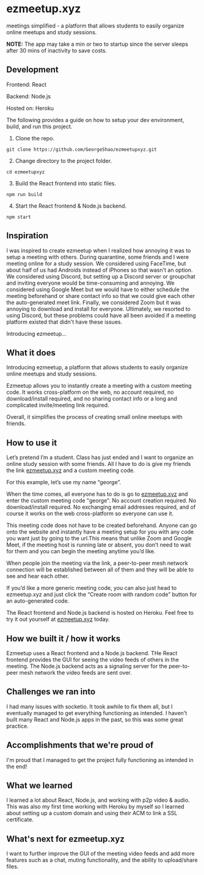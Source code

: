 # ezmeetup.xyz

meetings simplified - a platform that allows students to easily organize online meetups and study sessions.

**NOTE:** The app may take a min or two to startup since the server sleeps after 30 mins of inactivity to save costs.

## Development

Frontend: React

Backend: Node.js

Hosted on: Heroku

The following provides a guide on how to setup your dev environment, build, and run this project.

1. Clone the repo.

```git clone https://github.com/GeorgeShao/ezmeetupxyz.git```

2. Change directory to the project folder.

```cd ezmeetupxyz```

3. Build the React frontend into static files.

```npm run build```

4. Start the React frontend & Node.js backend.

```npm start```

## Inspiration
I was inspired to create ezmeetup when I realized how annoying it was to setup a meeting with others. During quarantine, some friends and I were meeting online for a study session. We considered using FaceTime, but about half of us had Androids instead of iPhones so that wasn't an option. We considered using Discord, but setting up a Discord server or groupchat and inviting everyone would be time-consuming and annoying. We considered using Google Meet but we would have to either schedule the meeting beforehand or share contact info so that we could give each other the auto-generated meet link. Finally, we considered Zoom but it was annoying to download and install for everyone. Ultimately, we resorted to using Discord, but these problems could have all been avoided if a meeting platform existed that didn't have these issues.

Introducing ezmeetup...

## What it does
Introducing ezmeetup, a platform that allows students to easily organize online meetups and study sessions.

Ezmeetup allows you to instantly create a meeting with a custom meeting code. It works cross-platform on the web, no account required, no download/install required, and no sharing contact info or a long and complicated invite/meeting link required.

Overall, it simplifies the process of creating small online meetups with friends.

## How to use it
Let’s pretend I’m a student. Class has just ended and I want to organize an online study session with some friends. All I have to do is give my friends the link [ezmeetup.xyz](http://www.ezmeetup.xyz) and a custom meeting code.

For this example, let’s use my name “george”.

When the time comes, all everyone has to do is go to [ezmeetup.xyz](http://www.ezmeetup.xyz) and enter the custom meeting code "george". No account creation required. No download/install required. No exchanging email addresses required, and of course it works on the web cross-platform so everyone can use it.

This meeting code does not have to be created beforehand. Anyone can go onto the website and instantly have a meeting setup for you with any code you want just by going to the url.This means that unlike Zoom and Google Meet, if the meeting host is running late or absent, you don’t need to wait for them and you can begin the meeting anytime you’d like.

When people join the meeting via the link, a peer-to-peer mesh network connection will be established between all of them and they will be able to see and hear each other.

If you’d like a more generic meeting code, you can also just head to ezmeetup.xyz and just click the “Create room with random code” button for an auto-generated code.

The React frontend and Node.js backend is hosted on Heroku. Feel free to try it out yourself at [ezmeetup.xyz](http://www.ezmeetup.xyz) today.

## How we built it / how it works
Ezmeetup uses a React frontend and a Node.js backend. THe React frontend provides the GUI for seeing the video feeds of others in the meeting. The Node.js backend acts as a signaling server for the peer-to-peer mesh network the video feeds are sent over.

## Challenges we ran into
I had many issues with socketio. It took awhile to fix them all, but I eventually managed to get everything functioning as intended. I haven't built many React and Node.js apps in the past, so this was some great practice.

## Accomplishments that we're proud of
I'm proud that I managed to get the project fully functioning as intended in the end!

## What we learned
I learned a lot about React, Node.js, and working with p2p video & audio. This was also my first time working with Heroku by myself so I learned about setting up a custom domain and using their ACM to link a SSL certificate.

## What's next for ezmeetup.xyz
I want to further improve the GUI of the meeting video feeds and add more features such as a chat, muting functionality, and the ability to upload/share files.
